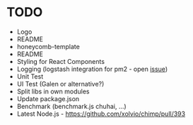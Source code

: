 # TODO

* Logo
* README
* honeycomb-template
 * README
 * Styling for React Components
 * Logging (logstash integration for pm2 - open [issue](https://github.com/Unitech/pm2/issues/437))
 * Unit Test
 * UI Test (Galen or alternative?)
 * Split libs in own modules
 * Update package.json
 * Benchmark (benchmark.js chuhai, ...)
 * Latest Node.js - https://github.com/xolvio/chimp/pull/393
